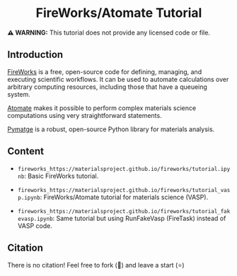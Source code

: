 <h1 align="center">FireWorks/Atomate Tutorial</h1>

**:warning: WARNING:** This tutorial does not provide any licensed code or file.

## Introduction
[FireWorks](https://materialsproject.github.io/fireworks/) is a free, open-source code for defining, managing, and executing scientific workflows. It can be used to automate calculations over arbitrary computing resources, including those that have a queueing system.

[Atomate](https://atomate.org) makes it possible to perform complex materials science computations using very straightforward statements.

[Pymatge](https://pymatgen.org) is a robust, open-source Python library for materials analysis.

## Content

- `fireworks_https://materialsproject.github.io/fireworks/tutorial.ipynb`: Basic FireWorks tutorial.

- `fireworks_https://materialsproject.github.io/fireworks/tutorial_vasp.ipynb`: FireWorks/Atomate tutorial for materials science (VASP).

- `fireworks_https://materialsproject.github.io/fireworks/tutorial_fakevasp.ipynb`: Same tutorial but using RunFakeVasp (FireTask) instead of VASP code.

## Citation

There is no citation! Feel free to fork (:fork_and_knife:) and leave a start (:star:)
